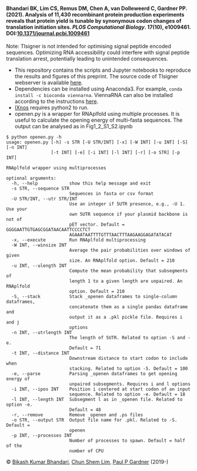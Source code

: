 #### Bhandari BK, Lim CS, Remus DM, Chen A, van Dolleweerd C, Gardner PP. (2021). Analysis of 11,430 recombinant protein production experiments reveals that protein yield is tunable by synonymous codon changes of translation initiation sites. _PLOS Computational Biology_. 17(10), e1009461. DOI:[10.1371/journal.pcbi.1009461](https://doi.org/10.1371/journal.pcbi.1009461)

Note: TIsigner is not intended for optimising signal peptide encoded sequences. Optimizing RNA accessibility could interfere with signal peptide translation arrest, potentially leading to unintended consequences.


- This repository contains the scripts and Jupyter notebooks to reproduce the results and figures of this preprint. The source code of TIsigner webserver is available [here](https://github.com/Gardner-BinfLab/TIsigner).
- Dependencies can be installed using Anaconda3. For example,
```conda install -c bioconda viennarna```. ViennaRNA can also be installed according to the instructions [here](https://www.tbi.univie.ac.at/RNA/documentation.html#install).
- [IXnos](https://github.com/lareaulab/iXnos/) requires python2 to run.
- openen.py is a wrapper for RNAplfold using multiple processes. It is useful to calculate the opening energy of multi-fasta sequences. The output can be analysed as in Fig1_2_S1_S2.ipynb

```console
$ python openen.py -h
usage: openen.py [-h] -s STR [-U STR/INT] [-x] [-W INT] [-u INT] [-S] [-n INT]
                 [-t INT] [-e] [-i INT] [-l INT] [-r] [-o STR] [-p INT]

RNAplfold wrapper using multiprocesses

optional arguments:
  -h, --help            show this help message and exit
  -s STR, --sequence STR
                        Sequences in fasta or csv format
  -U STR/INT, --utr STR/INT
                        Use an integer if 5UTR presence, e.g., -U 1. Use your
                        own 5UTR sequence if your plasmid backbone is not of
                        pET vector. Default = GGGGAATTGTGAGCGGATAACAATTCCCCTCT
                        AGAAATAATTTTGTTTAACTTTAAGAAGGAGATATACAT
  -x, --execute         Run RNAplfold multiprocessing
  -W INT, --winsize INT
                        Average the pair probabilities over windows of given
                        size. An RNAplfold option. Default = 210
  -u INT, --ulength INT
                        Compute the mean probability that subsegments of
                        length 1 to a given length are unpaired. An RNAplfold
                        option. Default = 210
  -S, --stack           Stack _openen dataframes to single-column dataframes,
                        concatenate them as a single pandas dataframe and
                        output it as a .pkl pickle file. Requires i and j
                        options
  -n INT, --utrlength INT
                        The length of 5UTR. Related to option -S and -e.
                        Default = 71
  -t INT, --distance INT
                        Downstream distance to start codon to include when
                        stacking. Related to option -S. Default = 100
  -e, --parse           Parsing _openen dataframes to get opening energy of
                        unpaired subsegments. Requires i and l options
  -i INT, --ipos INT    Position i centered at start codon of an input
                        sequence. Related to option -e. Default = 18
  -l INT, --length INT  Subsegment l as in _openen file. Related to option -e.
                        Default = 48
  -r, --remove          Remove _openen and .ps files
  -o STR, --output STR  Output file name for .pkl. Related to -S. Default =
                        openen
  -p INT, --processes INT
                        Number of processes to spawn. Default = half of the
                        number of CPU
```
© [Bikash Kumar Bhandari](https://bkb3.github.io), [Chun Shem Lim](https://github.com/lcscs12345), [Paul P Gardner](https://github.com/ppgardne) (2019-)
